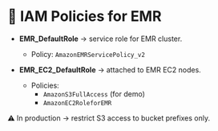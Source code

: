 # 🔐 IAM Policies for EMR

- **EMR_DefaultRole** → service role for EMR cluster.  
  - Policy: `AmazonEMRServicePolicy_v2`

- **EMR_EC2_DefaultRole** → attached to EMR EC2 nodes.  
  - Policies:  
    - `AmazonS3FullAccess` (for demo)  
    - `AmazonEC2RoleforEMR`  

⚠️ In production → restrict S3 access to bucket prefixes only.
